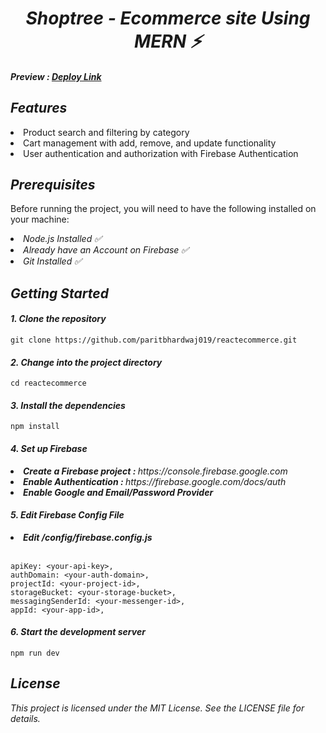 <h1 align="center"><strong><em>Shoptree - Ecommerce site Using MERN ⚡</em></strong></h1>

<h4><em>Preview : <a href="https://ecommercereactusingreduxtoolkit.netlify.app">Deploy Link</a></em><h4>

<h2><em>Features</em></h2>
<li>Product search and filtering by category</li>
<li>Cart management with add, remove, and update functionality</li>
<li>User authentication and authorization with Firebase Authentication</li>

<h2><em>Prerequisites</em></h2>
<p>Before running the project, you will need to have the following installed on your machine:</p>
<li><em>Node.js Installed ✅</em></li>
<li><em>Already have an Account on Firebase ✅</em></li>
<li><em>Git Installed ✅</em></li>

<h2><em>Getting Started</em></h2>
<h4><em>1. Clone the repository</em></h4>

```
git clone https://github.com/paritbhardwaj019/reactecommerce.git
```
<h4><em>2. Change into the project directory</em></h4>

```
cd reactecommerce
```
<h4><em>3. Install the dependencies</em></h4>

```
npm install
```

<h4><em>4. Set up Firebase</em></h4>

<li><strong><em>Create a Firebase project : </strong>https://console.firebase.google.com </em></li>
<li><strong><em>Enable Authentication : </strong>https://firebase.google.com/docs/auth</em></li>
<li><strong><em>Enable Google and Email/Password Provider </strong></em></li>

<h4><em>5. Edit Firebase Config File</em></h4>

<li><strong><em>Edit /config/firebase.config.js</strong></em></li>
<br>

```
apiKey: <your-api-key>,
authDomain: <your-auth-domain>,
projectId: <your-project-id>,
storageBucket: <your-storage-bucket>,
messagingSenderId: <your-messenger-id>,
appId: <your-app-id>,
```

<h4><em>6. Start the development server</em></h4>

```
npm run dev
```

<h2><em>License</em></h2>
<p><em>This project is licensed under the MIT License. See the LICENSE file for details.</em></p>




